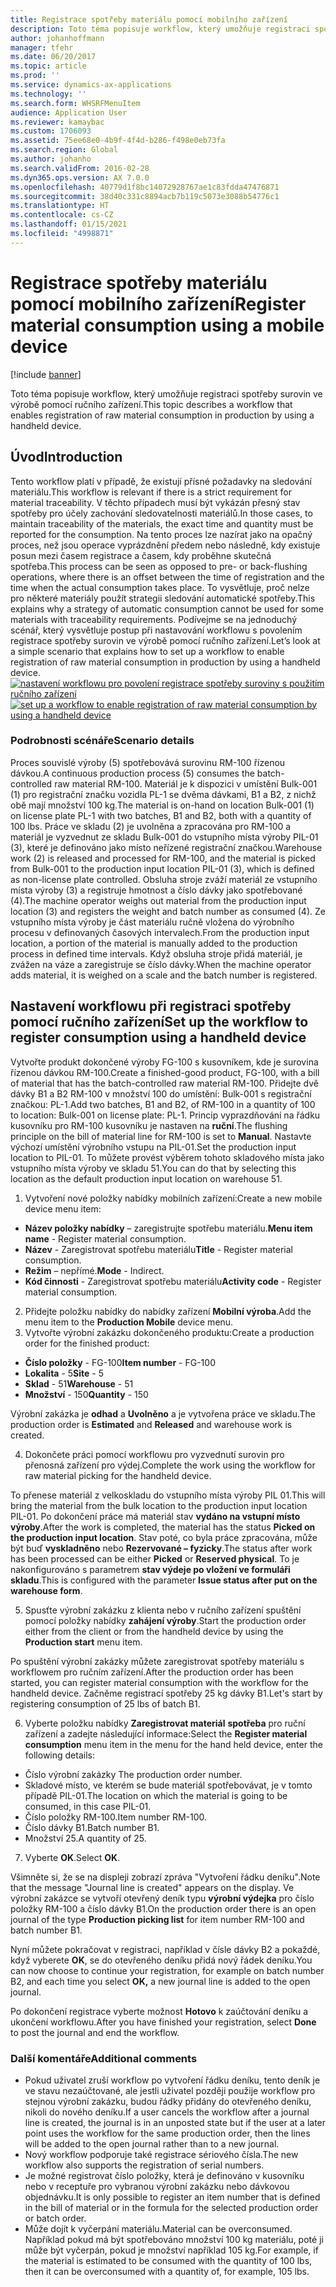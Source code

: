 ```yaml
---
title: Registrace spotřeby materiálu pomocí mobilního zařízení
description: Toto téma popisuje workflow, který umožňuje registraci spotřeby surovin ve výrobě pomocí ručního zařízení.
author: johanhoffmann
manager: tfehr
ms.date: 06/20/2017
ms.topic: article
ms.prod: ''
ms.service: dynamics-ax-applications
ms.technology: ''
ms.search.form: WHSRFMenuItem
audience: Application User
ms.reviewer: kamaybac
ms.custom: 1706093
ms.assetid: 75ee68e0-4b9f-4f4d-b286-f498e0eb73fa
ms.search.region: Global
ms.author: johanho
ms.search.validFrom: 2016-02-28
ms.dyn365.ops.version: AX 7.0.0
ms.openlocfilehash: 40779d1f8bc14072928767ae1c83fdda47476871
ms.sourcegitcommit: 38d40c331c8894acb7b119c5073e3088b54776c1
ms.translationtype: HT
ms.contentlocale: cs-CZ
ms.lasthandoff: 01/15/2021
ms.locfileid: "4998871"
---
```

# <a name="register-material-consumption-using-a-mobile-device"></a><span data-ttu-id="d5328-103">Registrace spotřeby materiálu pomocí mobilního zařízení</span><span class="sxs-lookup"><span data-stu-id="d5328-103">Register material consumption using a mobile device</span></span>

[!include [banner](../includes/banner.md)]

<span data-ttu-id="d5328-104">Toto téma popisuje workflow, který umožňuje registraci spotřeby surovin ve výrobě pomocí ručního zařízení.</span><span class="sxs-lookup"><span data-stu-id="d5328-104">This topic describes a workflow that enables registration of raw material consumption in production by using a handheld device.</span></span>

<a name="introduction"></a><span data-ttu-id="d5328-105">Úvod</span><span class="sxs-lookup"><span data-stu-id="d5328-105">Introduction</span></span>
------------

<span data-ttu-id="d5328-106">Tento workflow platí v případě, že existují přísné požadavky na sledování materiálu.</span><span class="sxs-lookup"><span data-stu-id="d5328-106">This workflow is relevant if there is a strict requirement for material traceability.</span></span> <span data-ttu-id="d5328-107">V těchto případech musí být vykázán přesný stav spotřeby pro účely zachování sledovatelnosti materiálů.</span><span class="sxs-lookup"><span data-stu-id="d5328-107">In those cases, to maintain traceability of the materials, the exact time and quantity must be reported for the consumption.</span></span> <span data-ttu-id="d5328-108">Na tento proces lze nazírat jako na opačný proces, než jsou operace vyprázdnění předem nebo následně, kdy existuje posun mezi časem registrace a časem, kdy proběhne skutečná spotřeba.</span><span class="sxs-lookup"><span data-stu-id="d5328-108">This process can be seen as opposed to pre- or back-flushing operations, where there is an offset between the time of registration and the time when the actual consumption takes place.</span></span> <span data-ttu-id="d5328-109">To vysvětluje, proč nelze pro některé materiály použít strategii sledování automatické spotřeby.</span><span class="sxs-lookup"><span data-stu-id="d5328-109">This explains why a strategy of automatic consumption cannot be used for some materials with traceability requirements.</span></span> <span data-ttu-id="d5328-110">Podívejme se na jednoduchý scénář, který vysvětluje postup při nastavování workflowu s povolením registrace spotřeby surovin ve výrobě pomocí ručního zařízení.</span><span class="sxs-lookup"><span data-stu-id="d5328-110">Let’s look at a simple scenario that explains how to set up a workflow to enable registration of raw material consumption in production by using a handheld device.</span></span> <span data-ttu-id="d5328-111">[![nastavení workflowu pro povolení registrace spotřeby suroviny s použitím ručního zařízení](./media/scenario3.png)](./media/scenario3.png)</span><span class="sxs-lookup"><span data-stu-id="d5328-111">[![set up a workflow to enable registration of raw material consumption by using a handheld device](./media/scenario3.png)](./media/scenario3.png)</span></span>

### <a name="scenario-details"></a><span data-ttu-id="d5328-112">Podrobnosti scénáře</span><span class="sxs-lookup"><span data-stu-id="d5328-112">Scenario details</span></span>

<span data-ttu-id="d5328-113">Proces souvislé výroby (5) spotřebovává surovinu RM-100 řízenou dávkou.</span><span class="sxs-lookup"><span data-stu-id="d5328-113">A continuous production process (5) consumes the batch-controlled raw material RM-100.</span></span> <span data-ttu-id="d5328-114">Materiál je k dispozici v umístění Bulk-001 (1) pro registrační značku vozidla PL-1 se dvěma dávkami, B1 a B2, z nichž obě mají množství 100 kg.</span><span class="sxs-lookup"><span data-stu-id="d5328-114">The material is on-hand on location Bulk-001 (1) on license plate PL-1 with two batches, B1 and B2, both with a quantity of 100 lbs.</span></span> <span data-ttu-id="d5328-115">Práce ve skladu (2) je uvolněna a zpracována pro RM-100 a materiál je vyzvednut ze skladu Bulk-001 do vstupního místa výroby PIL-01 (3), které je definováno jako místo neřízené registrační značkou.</span><span class="sxs-lookup"><span data-stu-id="d5328-115">Warehouse work (2) is released and processed for RM-100, and the material is picked from Bulk-001 to the production input location PIL-01 (3), which is defined as non-license plate controlled.</span></span> <span data-ttu-id="d5328-116">Obsluha stroje zváží materiál ze vstupního místa výroby (3) a registruje hmotnost a číslo dávky jako spotřebované (4).</span><span class="sxs-lookup"><span data-stu-id="d5328-116">The machine operator weighs out material from the production input location (3) and registers the weight and batch number as consumed (4).</span></span> <span data-ttu-id="d5328-117">Ze vstupního místa výroby je část materiálu ručně vložena do výrobního procesu v definovaných časových intervalech.</span><span class="sxs-lookup"><span data-stu-id="d5328-117">From the production input location, a portion of the material is manually added to the production process in defined time intervals.</span></span> <span data-ttu-id="d5328-118">Když obsluha stroje přidá materiál, je zvážen na váze a zaregistruje se číslo dávky.</span><span class="sxs-lookup"><span data-stu-id="d5328-118">When the machine operator adds material, it is weighed on a scale and the batch number is registered.</span></span>

## <a name="set-up-the-workflow-to-register-consumption-using-a-handheld-device"></a><span data-ttu-id="d5328-119">Nastavení workflowu při registraci spotřeby pomocí ručního zařízení</span><span class="sxs-lookup"><span data-stu-id="d5328-119">Set up the workflow to register consumption using a handheld device</span></span>
<span data-ttu-id="d5328-120">Vytvořte produkt dokončené výroby FG-100 s kusovníkem, kde je surovina řízenou dávkou RM-100.</span><span class="sxs-lookup"><span data-stu-id="d5328-120">Create a finished-good product, FG-100, with a bill of material that has the batch-controlled raw material RM-100.</span></span> <span data-ttu-id="d5328-121">Přidejte dvě dávky B1 a B2 RM-100 v množství 100 do umístění: Bulk-001 s registrační značkou: PL-1.</span><span class="sxs-lookup"><span data-stu-id="d5328-121">Add two batches, B1 and B2, of RM-100 in a quantity of 100 to location: Bulk-001 on license plate: PL-1.</span></span> <span data-ttu-id="d5328-122">Princip vyprazdňování na řádku kusovníku pro RM-100 kusovníku je nastaven na **ruční**.</span><span class="sxs-lookup"><span data-stu-id="d5328-122">The flushing principle on the bill of material line for RM-100 is set to **Manual**.</span></span> <span data-ttu-id="d5328-123">Nastavte výchozí umístění výrobního vstupu na PIL-01.</span><span class="sxs-lookup"><span data-stu-id="d5328-123">Set  the production input location to PIL-01.</span></span> <span data-ttu-id="d5328-124">To můžete provést výběrem tohoto skladového místa jako vstupního místa výroby ve skladu 51.</span><span class="sxs-lookup"><span data-stu-id="d5328-124">You can do that by selecting this location as the default production input location on warehouse 51.</span></span>

1.  <span data-ttu-id="d5328-125">Vytvoření nové položky nabídky mobilních zařízení:</span><span class="sxs-lookup"><span data-stu-id="d5328-125">Create a new mobile device menu item:</span></span> 

-    <span data-ttu-id="d5328-126">**Název položky nabídky** – zaregistrujte spotřebu materiálu.</span><span class="sxs-lookup"><span data-stu-id="d5328-126">**Menu item name** - Register material consumption.</span></span> 
-    <span data-ttu-id="d5328-127">**Název** - Zaregistrovat spotřebu materiálu</span><span class="sxs-lookup"><span data-stu-id="d5328-127">**Title** - Register material consumption.</span></span> 
-    <span data-ttu-id="d5328-128">**Režim** – nepřímé.</span><span class="sxs-lookup"><span data-stu-id="d5328-128">**Mode** - Indirect.</span></span> 
-    <span data-ttu-id="d5328-129">**Kód činnosti** - Zaregistrovat spotřebu materiálu</span><span class="sxs-lookup"><span data-stu-id="d5328-129">**Activity code** - Register material consumption.</span></span>

2.  <span data-ttu-id="d5328-130">Přidejte položku nabídky do nabídky zařízení **Mobilní výroba**.</span><span class="sxs-lookup"><span data-stu-id="d5328-130">Add the menu item to the **Production Mobile** device menu.</span></span>
3.  <span data-ttu-id="d5328-131">Vytvořte výrobní zakázku dokončeného produktu:</span><span class="sxs-lookup"><span data-stu-id="d5328-131">Create a production order for the finished product:</span></span> 

-    <span data-ttu-id="d5328-132">**Číslo položky** - FG-100</span><span class="sxs-lookup"><span data-stu-id="d5328-132">**Item number** - FG-100</span></span> 
-    <span data-ttu-id="d5328-133">**Lokalita** - 5</span><span class="sxs-lookup"><span data-stu-id="d5328-133">**Site** - 5</span></span> 
-    <span data-ttu-id="d5328-134">**Sklad** - 51</span><span class="sxs-lookup"><span data-stu-id="d5328-134">**Warehouse** - 51</span></span> 
-    <span data-ttu-id="d5328-135">**Množství** - 150</span><span class="sxs-lookup"><span data-stu-id="d5328-135">**Quantity** - 150</span></span>

<span data-ttu-id="d5328-136">Výrobní zakázka je **odhad** a **Uvolněno** a je vytvořena práce ve skladu.</span><span class="sxs-lookup"><span data-stu-id="d5328-136">The production order is **Estimated** and **Released** and warehouse work is created.</span></span>

4.  <span data-ttu-id="d5328-137">Dokončete práci pomocí workflowu pro vyzvednutí surovin pro přenosná zařízení pro výdej.</span><span class="sxs-lookup"><span data-stu-id="d5328-137">Complete the work using the workflow for raw material picking for the handheld device.</span></span>

<span data-ttu-id="d5328-138">To přenese materiál z velkoskladu do vstupního místa výroby PIL 01.</span><span class="sxs-lookup"><span data-stu-id="d5328-138">This will bring the material from the bulk location to the production input location PIL-01.</span></span> <span data-ttu-id="d5328-139">Po dokončení práce má materiál stav **vydáno na vstupní místo výroby**.</span><span class="sxs-lookup"><span data-stu-id="d5328-139">After the work is completed, the material has the status **Picked on the production input location**.</span></span> <span data-ttu-id="d5328-140">Stav poté, co byla práce zpracována, může být buď **vyskladněno** nebo **Rezervované – fyzicky**.</span><span class="sxs-lookup"><span data-stu-id="d5328-140">The status after work has been processed can be either **Picked** or **Reserved physical**.</span></span> <span data-ttu-id="d5328-141">To je nakonfigurováno s parametrem **stav výdeje po vložení ve formuláři skladu**.</span><span class="sxs-lookup"><span data-stu-id="d5328-141">This is configured with the parameter **Issue status after put on the warehouse form**.</span></span>

5.  <span data-ttu-id="d5328-142">Spusťte výrobní zakázku z klienta nebo v ručního zařízení spuštění pomocí položky nabídky **zahájení výroby**.</span><span class="sxs-lookup"><span data-stu-id="d5328-142">Start the production order either from the client or from the handheld device by using the **Production start** menu item.</span></span>

<span data-ttu-id="d5328-143">Po spuštění výrobní zakázky můžete zaregistrovat spotřeby materiálu s workflowem pro ručním zařízení.</span><span class="sxs-lookup"><span data-stu-id="d5328-143">After the production order has been started, you can register material consumption with the workflow for the handheld device.</span></span> <span data-ttu-id="d5328-144">Začněme registrací spotřeby 25 kg dávky B1.</span><span class="sxs-lookup"><span data-stu-id="d5328-144">Let's start by registering consumption of 25 lbs of batch B1.</span></span>

6.  <span data-ttu-id="d5328-145">Vyberte položku nabídky **Zaregistrovat materiál** **spotřeba** pro ruční zařízení a zadejte následující informace:</span><span class="sxs-lookup"><span data-stu-id="d5328-145">Select the **Register material** **consumption** menu item in the menu for the hand held device, enter the following details:</span></span> 

-    <span data-ttu-id="d5328-146">Číslo výrobní zakázky </span><span class="sxs-lookup"><span data-stu-id="d5328-146">The production order number.</span></span> 
-    <span data-ttu-id="d5328-147">Skladové místo, ve kterém se bude materiál spotřebovávat, je v tomto případě PIL-01.</span><span class="sxs-lookup"><span data-stu-id="d5328-147">The location on which the material is going to be consumed, in this case PIL-01.</span></span> 
-    <span data-ttu-id="d5328-148">Číslo položky RM-100.</span><span class="sxs-lookup"><span data-stu-id="d5328-148">Item number RM-100.</span></span> 
-    <span data-ttu-id="d5328-149">Číslo dávky B1.</span><span class="sxs-lookup"><span data-stu-id="d5328-149">Batch number B1.</span></span> 
-    <span data-ttu-id="d5328-150">Množství 25.</span><span class="sxs-lookup"><span data-stu-id="d5328-150">A quantity of 25.</span></span>

7.  <span data-ttu-id="d5328-151">Vyberte **OK**.</span><span class="sxs-lookup"><span data-stu-id="d5328-151">Select **OK**.</span></span>

<span data-ttu-id="d5328-152">Všimněte si, že se na displeji zobrazí zpráva "Vytvoření řádku deníku".</span><span class="sxs-lookup"><span data-stu-id="d5328-152">Note that the message "Journal line is created" appears on the display.</span></span> <span data-ttu-id="d5328-153">Ve výrobní zakázce se vytvoří otevřený deník typu **výrobní výdejka** pro číslo položky RM-100 a číslo dávky B1.</span><span class="sxs-lookup"><span data-stu-id="d5328-153">On the production order there is an open journal of the type **Production picking list** for item number RM-100 and batch number B1.</span></span> 

<span data-ttu-id="d5328-154">Nyní můžete pokračovat v registraci, například v čísle dávky B2 a pokaždé, když vyberete **OK**, se do otevřeného deníku přidá nový řádek deníku.</span><span class="sxs-lookup"><span data-stu-id="d5328-154">You can now choose to continue your registration, for example on batch number B2, and each time you select **OK,** a new journal line is added to the open journal.</span></span> 

<span data-ttu-id="d5328-155">Po dokončení registrace vyberte možnost **Hotovo** k zaúčtování deníku a ukončení workflowu.</span><span class="sxs-lookup"><span data-stu-id="d5328-155">After you have finished your registration, select **Done** to post the journal and end the workflow.</span></span>

### <a name="additional-comments"></a><span data-ttu-id="d5328-156">Další komentáře</span><span class="sxs-lookup"><span data-stu-id="d5328-156">Additional comments</span></span> 

-   <span data-ttu-id="d5328-157">Pokud uživatel zruší workflow po vytvoření řádku deníku, tento deník je ve stavu nezaúčtované, ale jestli uživatel později použije workflow pro stejnou výrobní zakázku, budou řádky přidány do otevřeného deníku, nikoli do nového deníku.</span><span class="sxs-lookup"><span data-stu-id="d5328-157">If a user cancels the workflow after a journal line is created, the journal is in an unposted state but if the user at a later point uses the workflow for the same production order, then the lines will be added to the open journal rather than to a new journal.</span></span>
-   <span data-ttu-id="d5328-158">Nový workflow podporuje také registrace sériového čísla.</span><span class="sxs-lookup"><span data-stu-id="d5328-158">The new workflow also supports the registration of serial numbers.</span></span>
-   <span data-ttu-id="d5328-159">Je možné registrovat číslo položky, která je definováno v kusovníku nebo v receptuře pro vybranou výrobní zakázku nebo dávkovou objednávku.</span><span class="sxs-lookup"><span data-stu-id="d5328-159">It is only possible to register an item number that is defined in the bill of material or in the formula for the selected production order or batch order.</span></span>
-   <span data-ttu-id="d5328-160">Může dojít k vyčerpání materiálu.</span><span class="sxs-lookup"><span data-stu-id="d5328-160">Material can be overconsumed.</span></span> <span data-ttu-id="d5328-161">Například pokud má být spotřebováno množství 100 kg materiálu, poté ji může být vyčerpán, pokud je množství například 105 kg.</span><span class="sxs-lookup"><span data-stu-id="d5328-161">For example, if the material is estimated to be consumed with the quantity of 100 lbs, then it can be overconsumed with a quantity of, for example, 105 lbs.</span></span>


